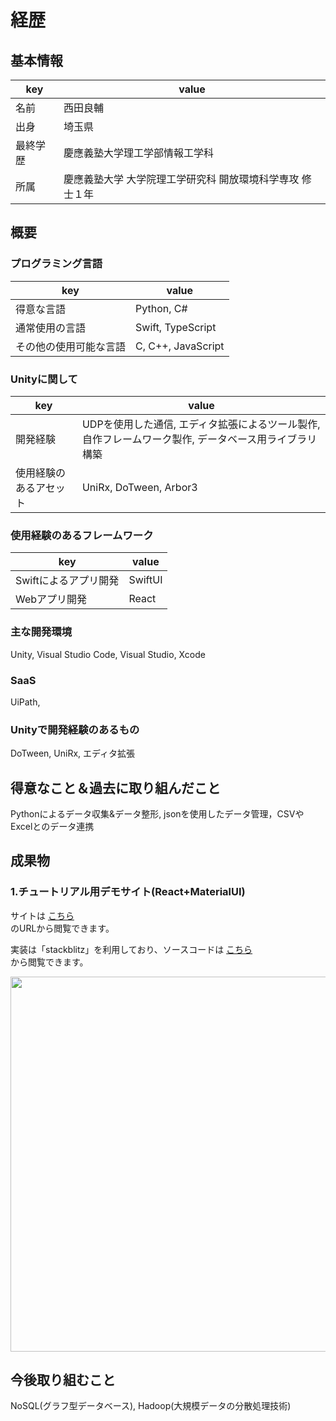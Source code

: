 # 経歴

## 基本情報

| key | value |
| ------------- | ------------- |
| 名前 | 西田良輔 |
| 出身 | 埼玉県 |
| 最終学歴 | 慶應義塾大学理工学部情報工学科 |
| 所属 | 慶應義塾大学 大学院理工学研究科 開放環境科学専攻 修士１年 |

## 概要

### プログラミング言語

| key | value |
| ------------- | ------------- |
| 得意な言語 | Python, C# |
| 通常使用の言語 | Swift, TypeScript |
| その他の使用可能な言語 | C, C++, JavaScript |

### Unityに関して

| key | value |
| ------------- | ------------- |
| 開発経験 | UDPを使用した通信, エディタ拡張によるツール製作, 自作フレームワーク製作, データベース用ライブラリ構築 |
| 使用経験のあるアセット | UniRx, DoTween, Arbor3 |

### 使用経験のあるフレームワーク
| key | value |
| ------------- | ------------- |
| Swiftによるアプリ開発 | SwiftUI |
| Webアプリ開発 | React |

### 主な開発環境
Unity, Visual Studio Code, Visual Studio, Xcode

### SaaS
UiPath, 

### Unityで開発経験のあるもの
DoTween, UniRx, エディタ拡張

## 得意なこと＆過去に取り組んだこと
Pythonによるデータ収集&データ整形, jsonを使用したデータ管理，CSVやExcelとのデータ連携

## 成果物

### 1.チュートリアル用デモサイト(React+MaterialUI)
サイトは
<a href="https://24daryo-react-sample.stackblitz.io" target="_blank">こちら</a>	
のURLから閲覧できます。

実装は「stackblitz」を利用しており、ソースコードは
<a href="https://stackblitz.com/edit/24daryo-react-sample?file=index.tsx" target="_blank">こちら</a>	
から閲覧できます。

<img src="https://github.com/24daryo/CV/blob/main/images/react%2Btypesctipts_Website.png" width="600">


## 今後取り組むこと
NoSQL(グラフ型データベース), Hadoop(大規模データの分散処理技術)


